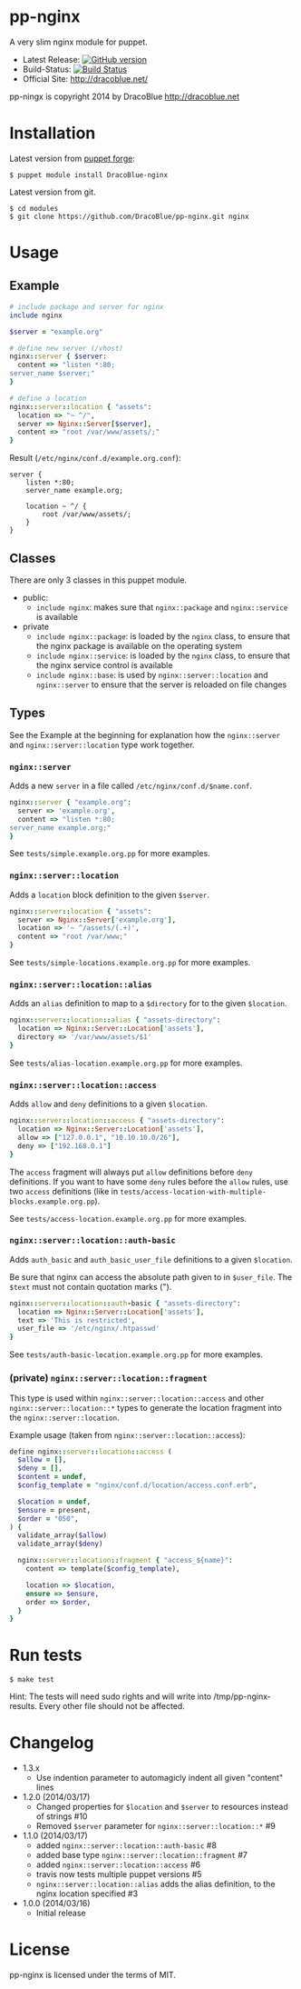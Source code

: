 # pp-nginx

A very slim nginx module for puppet.

* Latest Release: [![GitHub version](https://badge.fury.io/gh/DracoBlue%2Fpp-nginx.png)](https://github.com/DracoBlue/pp-nginx/releases)
* Build-Status: [![Build Status](https://travis-ci.org/DracoBlue/pp-nginx.png?branch=master)](https://travis-ci.org/DracoBlue/pp-nginx)
* Official Site: http://dracoblue.net/

pp-ningx is copyright 2014 by DracoBlue http://dracoblue.net

# Installation

Latest version from [puppet forge](http://forge.puppetlabs.com/DracoBlue/nginx):

``` console
$ puppet module install DracoBlue-nginx
```

Latest version from git.

``` console
$ cd modules
$ git clone https://github.com/DracoBlue/pp-nginx.git nginx
```

# Usage

## Example

``` ruby
# include package and server for nginx
include nginx

$server = "example.org"

# define new server (/vhost)
nginx::server { $server:
  content => "listen *:80;
server_name $server;"
}

# define a location
nginx::server::location { "assets":
  location => "~ ^/",
  server => Nginx::Server[$server],
  content => "root /var/www/assets/;"
}
```

Result (`/etc/nginx/conf.d/example.org.conf`):

```
server {
    listen *:80;
    server_name example.org;

    location ~ ^/ {
        root /var/www/assets/;
    }
}
```

## Classes

There are only 3 classes in this puppet module.

* public:
  * `include nginx`: makes sure that `nginx::package` and `nginx::service` is available 
* private
  * `include nginx::package`: is loaded by the `nginx` class, to ensure that the nginx package is available on the operating system
  * `include nginx::service`: is loaded by the `nginx` class, to ensure that the nginx service control is available
  * `include nginx::base`: is used by `nginx::server::location` and `nginx::server` to ensure that the server is reloaded on file changes

## Types

See the Example at the beginning for explanation how the `nginx::server` and `nginx::server::location` type work together.

### `nginx::server`

Adds a new `server` in a file called `/etc/nginx/conf.d/$name.conf`.

``` ruby
nginx::server { "example.org":
  server => 'example.org',
  content => "listen *:80;
server_name example.org;"
}
```

See `tests/simple.example.org.pp` for more examples.

### `nginx::server::location`

Adds a `location` block definition to the given `$server`.

``` ruby
nginx::server::location { "assets":
  server => Nginx::Server['example.org'],
  location => '~ ^/assets/(.+)',
  content => "root /var/www;"
}
```

See `tests/simple-locations.example.org.pp` for more examples.

### `nginx::server::location::alias`

Adds an `alias` definition to map to a `$directory` for to the given `$location`.

``` ruby
nginx::server::location::alias { "assets-directory":
  location => Nginx::Server::Location['assets'],
  directory => '/var/www/assets/$1'
}
```

See `tests/alias-location.example.org.pp` for more examples.

### `nginx::server::location::access`

Adds `allow` and `deny` definitions to a given `$location`.

``` ruby
nginx::server::location::access { "assets-directory":
  location => Nginx::Server::Location['assets'],
  allow => ["127.0.0.1", "10.10.10.0/26"],
  deny => ["192.168.0.1"]
}
```

The `access` fragment will always put `allow` definitions before `deny` definitions. If you want to have some `deny` rules
before the `allow` rules, use two `access` definitions (like in `tests/access-location-with-multiple-blocks.example.org.pp`).

See `tests/access-location.example.org.pp` for more examples.

### `nginx::server::location::auth-basic`

Adds `auth_basic` and `auth_basic_user_file` definitions to a given `$location`.

Be sure that nginx can access the absolute path given to in `$user_file`. The `$text` must not contain quotation marks (").

``` ruby
nginx::server::location::auth-basic { "assets-directory":
  location => Nginx::Server::Location['assets'],
  text => 'This is restricted',
  user_file => '/etc/nginx/.htpasswd'
}
```

See `tests/auth-basic-location.example.org.pp` for more examples.

### (private) `nginx::server::location::fragment`

This type is used within `nginx::server::location::access` and other `nginx::server::location::*` types to generate
the location fragment into the `nginx::server::location`.

Example usage (taken from `nginx::server::location::access`):

``` ruby
define nginx::server::location::access (
  $allow = [],
  $deny = [],
  $content = undef,
  $config_template = "nginx/conf.d/location/access.conf.erb",

  $location	= undef,
  $ensure = present,
  $order = "050",
) {
  validate_array($allow)
  validate_array($deny)

  nginx::server::location::fragment { "access_${name}":
    content => template($config_template),

    location => $location,
    ensure => $ensure,
    order => $order,
  }
}
```

# Run tests

``` console
$ make test
```

Hint: The tests will need sudo rights and will write into /tmp/pp-nginx-results. Every other file should not be affected.

# Changelog

* 1.3.x
  - Use indention parameter to automagicly indent all given "content" lines
* 1.2.0 (2014/03/17)
  - Changed properties for `$location` and `$server` to resources instead of strings #10
  - Removed `$server` parameter for `nginx::server::location::*` #9
* 1.1.0 (2014/03/17)
  - added `nginx::server::location::auth-basic` #8
  - added base type `nginx::server::location::fragment` #7
  - added `nginx::server::location::access` #6
  - travis now tests multiple puppet versions #5
  - `nginx::server::location::alias` adds the alias definition, to the nginx location specified #3
* 1.0.0 (2014/03/16)
  - Initial release

# License

pp-nginx is licensed under the terms of MIT.
